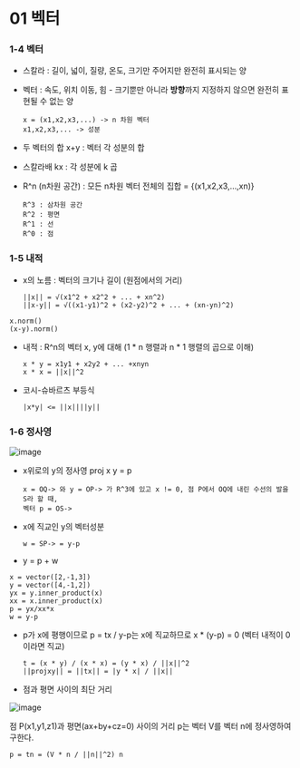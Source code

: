 # 01 벡터



### 1-4 벡터



* 스칼라 : 길이, 넓이, 질량, 온도, 크기만 주어지만 완전히 표시되는 양



* 벡터 : 속도, 위치 이동, 힘 - 크기뿐만 아니라 **방향**까지 지정하지 않으면 완전히 표현될 수 없는 양



      x = (x1,x2,x3,...) -> n 차원 벡터
      x1,x2,x3,... -> 성분



* 두 벡터의 합 x+y : 벡터 각 성분의 합



* 스칼라배 kx : 각 성분에 k 곱



* R^n (n차원 공간) : 모든 n차원 벡터 전체의 집합 = {(x1,x2,x3,...,xn)}



      R^3 : 삼차원 공간
      R^2 : 평면
      R^1 : 선
      R^0 : 점



### 1-5 내적



* x의 노름 : 벡터의 크기나 길이 (원점에서의 거리)



      ||x|| = √(x1^2 + x2^2 + ... + xn^2)
      ||x-y|| = √((x1-y1)^2 + (x2-y2)^2 + ... + (xn-yn)^2)
      
      
      
```
x.norm()
(x-y).norm()
```



* 내적 : R^n의 벡터 x, y에 대해 (1 * n 행렬과 n * 1 행렬의 곱으로 이해)
    
    
    
      x * y = x1y1 + x2y2 + ... +xnyn
      x * x = ||x||^2



* 코시-슈바르츠 부등식 



      |x*y| <= ||x||||y||



### 1-6 정사영




![image](https://user-images.githubusercontent.com/89879599/149281597-a9b92606-f833-4d8a-9d78-8422d0cf5c50.png)



* x위로의 y의 정사영 proj x y = p



      x = OQ-> 와 y = OP-> 가 R^3에 있고 x != 0, 점 P에서 OQ에 내린 수선의 발을 S라 할 때,
      벡터 p = OS->



* x에 직교인 y의 벡터성분 



      w = SP-> = y-p



* y = p + w

      
       
```
x = vector([2,-1,3])
y = vector([4,-1,2])
yx = y.inner_product(x)
xx = x.inner_product(x)
p = yx/xx*x
w = y-p
```



* p가 x에 평행이므로 p = tx / y-p는 x에 직교하므로 x * (y-p) = 0 (벡터 내적이 0이라면 직교)



      t = (x * y) / (x * x) = (y * x) / ||x||^2
      ||projxy|| = ||tx|| = |y * x| / ||x||



* 점과 평면 사이의 최단 거리



![image](https://user-images.githubusercontent.com/89879599/149308853-bfb0df79-45d0-44c9-a13f-1fe9149bbbd2.png)



점 P(x1,y1,z1)과 평면(ax+by+cz=0) 사이의 거리 p는 벡터 V를 벡터 n에 정사영하여 구한다. 



    p = tn = (V * n / ||n||^2) n
